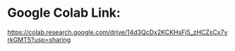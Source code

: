 # Google Colab Link:

https://colab.research.google.com/drive/14d3QcDx2KCKHsFj5_zHCZsCx7vrkGMT5?usp=sharing
